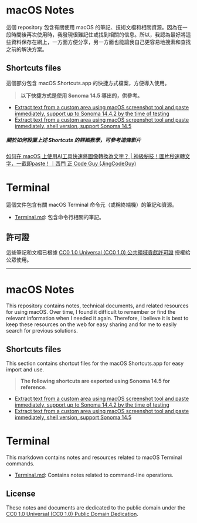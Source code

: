 # macOS Notes

這個 repository 包含有關使用 macOS 的筆記、技術文檔和相關資源。因為在一段時間後再次使用時，我發現很難記住或找到相關的信息。所以，我認為最好將這些資料保存在網上，一方面方便分享，另一方面也能讓我自己更容易地搜索和查找之前的解決方案。

## Shortcuts files

這個部分包含 macOS Shortcuts.app 的快捷方式檔案，方便導入使用。
> **以下快捷方式是使用 Sonoma 14.5 導出的，供參考。**
- [Extract text from a custom area using macOS screenshot tool and paste immediately, support up to Sonoma 14.4.2 by the time of testing](shortcuts/Extract-text-from-selected-area-of-a-screenshot.shortcut)
- [Extract text from a custom area using macOS screenshot tool and paste immediately, shell version, support Sonoma 14.5](shortcuts/Extract-text-from-selected-area-of-a-screenshot-using-shell.shortcut)

##### 關於如何設置上述 Shortcuts 的詳細教學，可參考這條影片
[如何在 macOS 上使用AI工具快速將圖像轉換為文字？ | 神級秘技！圖片秒速轉文字，一截即paste！｜西門 正 Code Guy (JingCodeGuy)](https://www.youtube.com/watch?v=fxPi_SLM6b0&t=1s&ab_channel=%E8%A5%BF%E9%96%80%E6%AD%A3CodeGuy%28JingCodeGuy%29)


# Terminal

這個文件包含有關 macOS Terminal 命令元（或稱終端機）的筆記和資源。

- [Terminal.md](Terminal.md): 包含命令行相關的筆記。

## 許可證

這些筆記和文檔已根據 [CC0 1.0 Universal (CC0 1.0) 公共領域貢獻許可證](https://creativecommons.org/publicdomain/zero/1.0/) 授權給公眾使用。

---

# macOS Notes

This repository contains notes, technical documents, and related resources for using macOS. Over time, I found it difficult to remember or find the relevant information when I needed it again. Therefore, I believe it is best to keep these resources on the web for easy sharing and for me to easily search for previous solutions.

## Shortcuts files

This section contains shortcut files for the macOS Shortcuts.app for easy import and use.
> **The following shortcuts are exported using Sonoma 14.5 for reference.**
- [Extract text from a custom area using macOS screenshot tool and paste immediately, support up to Sonoma 14.4.2 by the time of testing](shortcuts/Extract-text-from-selected-area-of-a-screenshot.shortcut)
- [Extract text from a custom area using macOS screenshot tool and paste immediately, shell version, support Sonoma 14.5](shortcuts/Extract-text-from-selected-area-of-a-screenshot-using-shell.shortcut)


# Terminal

This markdown contains notes and resources related to macOS Terminal commands.

- [Terminal.md](Terminal.md): Contains notes related to command-line operations.

## License

These notes and documents are dedicated to the public domain under the [CC0 1.0 Universal (CC0 1.0) Public Domain Dedication](https://creativecommons.org/publicdomain/zero/1.0/).